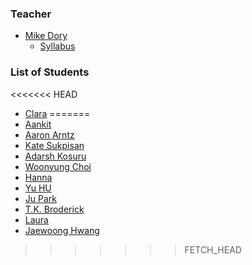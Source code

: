 ### Teacher

* [Mike Dory](http://github.com/mikedory)
    - [Syllabus](http://itp-dwd-2014.herokuapp.com)

### List of Students

<<<<<<< HEAD
* [Clara](https://github.com/CSantamaria)
=======
* [Aankit](https://github.com/aankit)
* [Aaron Arntz](http://github.com/arntzy)
* [Kate Sukpisan](https://github.com/katevisuth)
* [Adarsh Kosuru](https://github.com/adarshk)
* [Woonyung Choi](https://github.com/Woonyung)
* [Hanna](http://github.com/hannakmoon)
* [Yu HU](http://github.com/yuhu0529)
* [Ju Park](http://github.com/juyoungp)
* [T.K. Broderick](https://github.com/yourfriendtk)
* [Laura](http://github.com/jhclaura)
* [Jaewoong Hwang](https://github.com/jaewoongh)
>>>>>>> FETCH_HEAD
